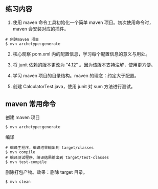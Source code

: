 ## 练习内容

1. 使用 maven 命令工具初始化一个简单 maven 项目。初次使用命令时，maven 会安装对应的插件。

```shell
# 创建maven 项目
$ mvn archetype:generate
```

2. 核心观察 pom.xml 内的配置信息，学习每个配置信息的意义与用处。

3. 将 junit 依赖的版本更改为 "4.12" 。因为该版本支持注解，使用更方便。

4. 学习 maven 项目的目录结构。maven 的理念：约定大于配置。

5. 创建 CalculatorTest.java，使用 junit 对 sum 方法进行测试。

## maven 常用命令

创建 maven 项目

```shell
$ mvn archetype:generate
```

编译

```shell
# 编译主程序，编译结果输出到 target/classes
$ mvn compile
# 编译测试程序，编译结果输出到 target/test-classes
$ mvn test-compile
```

删除打包产物。效果：删除 target 目录。

```shell
$ mvn clean
```
